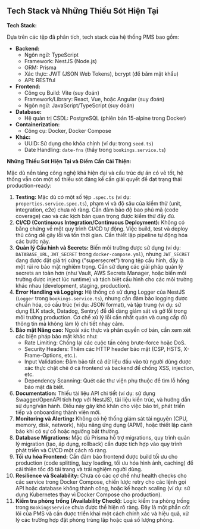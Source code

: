 ## Tech Stack và Những Thiếu Sót Hiện Tại

**Tech Stack:**

Dựa trên các tệp đã phân tích, tech stack của hệ thống PMS bao gồm:

*   **Backend:**
    *   Ngôn ngữ: TypeScript
    *   Framework: NestJS (Node.js)
    *   ORM: Prisma
    *   Xác thực: JWT (JSON Web Tokens), bcrypt (để băm mật khẩu)
    *   API: RESTful
*   **Frontend:**
    *   Công cụ Build: Vite (suy đoán)
    *   Framework/Library: React, Vue, hoặc Angular (suy đoán)
    *   Ngôn ngữ: JavaScript/TypeScript (suy đoán)
*   **Database:**
    *   Hệ quản trị CSDL: PostgreSQL (phiên bản 15-alpine trong Docker)
*   **Containerization:**
    *   Công cụ: Docker, Docker Compose
*   **Khác:**
    *   UUID: Sử dụng cho khóa chính (ví dụ: trong `seed.ts`)
    *   Date Handling: `date-fns` (thấy trong `bookings.service.ts`)

**Những Thiếu Sót Hiện Tại và Điểm Cần Cải Thiện:**

Mặc dù nền tảng công nghệ khá hiện đại và cấu trúc dự án có vẻ tốt, hệ thống vẫn còn một số thiếu sót đáng kể cần giải quyết để đạt trạng thái production-ready:

1.  **Testing:** Mặc dù có một số tệp `.spec.ts` (ví dụ: `properties.service.spec.ts`), phạm vi và độ sâu của kiểm thử (unit, integration, e2e) chưa rõ ràng. Cần đảm bảo độ bao phủ mã (code coverage) cao và các kịch bản quan trọng được kiểm thử đầy đủ.
2.  **CI/CD (Continuous Integration/Continuous Deployment):** Không có bằng chứng về một quy trình CI/CD tự động. Việc build, test và deploy thủ công dễ gây lỗi và tốn thời gian. Cần thiết lập pipeline tự động hóa các bước này.
3.  **Quản lý Cấu hình và Secrets:** Biến môi trường được sử dụng (ví dụ: `DATABASE_URL`, `JWT_SECRET` trong `docker-compose.yml`), nhưng `JWT_SECRET` đang được đặt giá trị cứng ("supersecret") trong tệp cấu hình, đây là một rủi ro bảo mật nghiêm trọng. Cần sử dụng các giải pháp quản lý secrets an toàn hơn (như Vault, AWS Secrets Manager, hoặc biến môi trường được inject lúc runtime) và tách biệt cấu hình cho các môi trường khác nhau (development, staging, production).
4.  **Error Handling và Logging:** Hệ thống có sử dụng Logger của NestJS (`Logger` trong `bookings.service.ts`), nhưng cần đảm bảo logging được chuẩn hóa, có cấu trúc (ví dụ: JSON format), và tập trung (ví dụ: sử dụng ELK stack, Datadog, Sentry) để dễ dàng giám sát và gỡ lỗi trong môi trường production. Cơ chế xử lý lỗi cần nhất quán và cung cấp đủ thông tin mà không làm lộ chi tiết nhạy cảm.
5.  **Bảo mật Nâng cao:** Ngoài xác thực và phân quyền cơ bản, cần xem xét các biện pháp bảo mật khác như:
    *   Rate Limiting: Chống lại các cuộc tấn công brute-force hoặc DoS.
    *   Security Headers: Thêm các HTTP header bảo mật (CSP, HSTS, X-Frame-Options, etc.).
    *   Input Validation: Đảm bảo tất cả dữ liệu đầu vào từ người dùng được xác thực chặt chẽ ở cả frontend và backend để chống XSS, injection, etc.
    *   Dependency Scanning: Quét các thư viện phụ thuộc để tìm lỗ hổng bảo mật đã biết.
6.  **Documentation:** Thiếu tài liệu API chi tiết (ví dụ: sử dụng Swagger/OpenAPI tích hợp với NestJS), tài liệu kiến trúc, và hướng dẫn sử dụng/vận hành. Điều này gây khó khăn cho việc bảo trì, phát triển tiếp và onboarding thành viên mới.
7.  **Monitoring và Alerting:** Không có hệ thống giám sát tài nguyên (CPU, memory, disk, network), hiệu năng ứng dụng (APM), hoặc thiết lập cảnh báo khi có sự cố hoặc ngưỡng bất thường.
8.  **Database Migrations:** Mặc dù Prisma hỗ trợ migrations, quy trình quản lý migration (tạo, áp dụng, rollback) cần được tích hợp vào quy trình phát triển và CI/CD một cách rõ ràng.
9.  **Tối ưu hóa Frontend:** Cần đảm bảo frontend được build tối ưu cho production (code splitting, lazy loading, tối ưu hóa hình ảnh, caching) để cải thiện tốc độ tải trang và trải nghiệm người dùng.
10. **Resilience và Scalability:** Chưa có các cơ chế như health checks cho các service trong Docker Compose, chiến lược retry cho các lệnh gọi API hoặc database không thành công, hoặc kế hoạch scaling (ví dụ: sử dụng Kubernetes thay vì Docker Compose cho production).
11. **Kiểm tra phòng trống (Availability Check):** Logic kiểm tra phòng trống trong `BookingsService` chưa được thể hiện rõ ràng. Đây là một phần cốt lõi của PMS và cần được triển khai một cách chính xác và hiệu quả, xử lý các trường hợp đặt phòng trùng lặp hoặc quá số lượng phòng.
